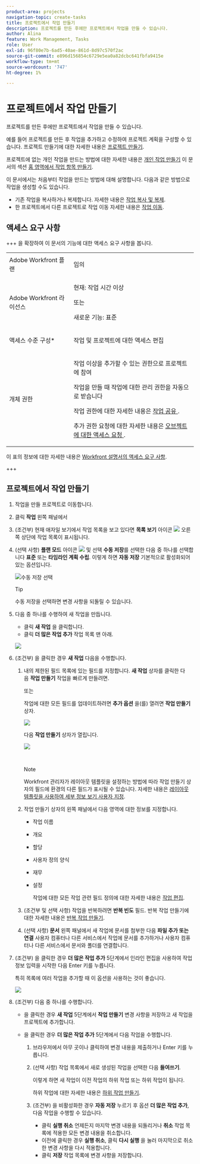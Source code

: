 ```yaml
---
product-area: projects
navigation-topic: create-tasks
title: 프로젝트에서 작업 만들기
description: 프로젝트를 만든 후에만 프로젝트에서 작업을 만들 수 있습니다.
author: Alina
feature: Work Management, Tasks
role: User
exl-id: 96f80e7b-6ad5-40ae-861d-8d97c570f2ac
source-git-commit: e896d156854c6729e5ea0a82dcbc641fbfa9415e
workflow-type: tm+mt
source-wordcount: '747'
ht-degree: 1%

---
```


# 프로젝트에서 작업 만들기

<!-- Audited: 1/2024 -->

프로젝트를 만든 후에만 프로젝트에서 작업을 만들 수 있습니다.

예를 들어 프로젝트를 만든 후 작업을 추가하고 수정하여 프로젝트 계획을 구성할 수 있습니다. 프로젝트 만들기에 대한 자세한 내용은 [프로젝트 만들기](../../../manage-work/projects/create-projects/create-project.md).

프로젝트에 없는 개인 작업을 만드는 방법에 대한 자세한 내용은 [개인 작업 만들기](../../../workfront-basics/using-home/using-the-home-area/create-work-items-in-home.md#create-a-personal-task) 이 문서의 섹션 [홈 영역에서 작업 항목 만들기](../../../workfront-basics/using-home/using-the-home-area/create-work-items-in-home.md).

이 문서에서는 처음부터 작업을 만드는 방법에 대해 설명합니다. 다음과 같은 방법으로 작업을 생성할 수도 있습니다.

* 기존 작업을 복사하거나 복제합니다. 자세한 내용은 [작업 복사 및 복제](../../../manage-work/tasks/manage-tasks/copy-and-duplicate-tasks.md).
* 한 프로젝트에서 다른 프로젝트로 작업 이동 자세한 내용은 [작업 이동](../../../manage-work/tasks/manage-tasks/move-tasks.md).

## 액세스 요구 사항

+++ 을 확장하여 이 문서의 기능에 대한 액세스 요구 사항을 봅니다.

<table style="table-layout:auto"> 
 <col> 
 <col> 
 <tbody> 
  <tr> 
   <td role="rowheader">Adobe Workfront 플랜</td> 
   <td> <p>임의</p> </td> 
  </tr> 
  <tr> 
   <td role="rowheader"> <p role="rowheader">Adobe Workfront 라이선스</p> </td> 
   <td><p>현재: 작업 시간 이상</p> 
   또는
   <p>새로운 기능: 표준</p> </td> 
  </tr> 
  <tr> 
   <td role="rowheader">액세스 수준 구성*</td> 
   <td> <p>작업 및 프로젝트에 대한 액세스 편집</p></td> 
  </tr> 
  <tr> 
   <td role="rowheader">개체 권한</td> 
   <td> <p>작업 이상을 추가할 수 있는 권한으로 프로젝트에 참여</p> <p>작업을 만들 때 작업에 대한 관리 권한을 자동으로 받습니다</p> <p> 작업 권한에 대한 자세한 내용은 <a href="../../../workfront-basics/grant-and-request-access-to-objects/share-a-task.md" class="MCXref xref">작업 공유 </a>. </p> <p>추가 권한 요청에 대한 자세한 내용은 <a href="../../../workfront-basics/grant-and-request-access-to-objects/request-access.md" class="MCXref xref">오브젝트에 대한 액세스 요청 </a>.</p> </td> 
  </tr> 
 </tbody> 
</table>

이 표의 정보에 대한 자세한 내용은 [Workfront 설명서의 액세스 요구 사항](/help/quicksilver/administration-and-setup/add-users/access-levels-and-object-permissions/access-level-requirements-in-documentation.md).

+++

## 프로젝트에서 작업 만들기

1. 작업을 만들 프로젝트로 이동합니다.
1. 클릭 **작업** 왼쪽 패널에서
1. (조건부) 현재 애자일 보기에서 작업 목록을 보고 있다면 **목록 보기** 아이콘 ![](assets/list-view-in-agile-view-for-tasks.png) 오른쪽 상단에 작업 목록이 표시됩니다.
1. (선택 사항) **플랜 모드** 아이콘 ![](assets/nwe-plan-mode-icon-task-list.png) 및 선택 **수동 저장**&#x200B;를 선택한 다음 중 하나를 선택합니다 **표준** 또는 **타임라인 계획 수립**. 이렇게 하면 **자동 저장** 기본적으로 활성화되어 있는 옵션입니다.

   ![수동 저장 선택](assets/manual-save-option.png)

   >[!TIP]
   >
   >수동 저장을 선택하면 변경 사항을 되돌릴 수 있습니다.

1. 다음 중 하나를 수행하여 새 작업을 만듭니다.

   * 클릭 **새 작업** 을 클릭합니다.
   * 클릭 **더 많은 작업 추가** 작업 목록 맨 아래.

   ![](assets/qs-new-task-or-add-task-buttons-in-list-highlighted-350x242.png)

1. (조건부) 을 클릭한 경우 **새 작업** 다음을 수행합니다.

   1. 내의 제한된 필드 목록에 있는 필드를 지정합니다. **새 작업** 상자를 클릭한 다음 **작업 만들기** 작업을 빠르게 만들려면.

      또는

      작업에 대한 모든 필드를 업데이트하려면 **추가 옵션** 을(를) 열려면 **작업 만들기** 상자.

      ![](assets/nwe-create-task-small-screen-350x272.png)

      다음 **작업 만들기** 상자가 열립니다.

      ![](assets/create-task-larger-box-nwe-350x244.png)

       

      >[!NOTE]
      >
      >Workfront 관리자가 레이아웃 템플릿을 설정하는 방법에 따라 작업 만들기 상자의 필드에 환경의 다른 필드가 표시될 수 있습니다. 자세한 내용은 [레이아웃 템플릿을 사용하여 세부 정보 보기 사용자 지정](../../../administration-and-setup/customize-workfront/use-layout-templates/customize-details-view-layout-template.md).

   1. 작업 만들기 상자의 왼쪽 패널에서 다음 영역에 대한 정보를 지정합니다.

      * 작업 이름
      * 개요
      * 할당
      * 사용자 정의 양식
      * 재무
      * 설정

        작업에 대한 모든 작업 관련 필드 정의에 대한 자세한 내용은 [작업 편집](../../../manage-work/tasks/manage-tasks/edit-tasks.md).

   1. (조건부 및 선택 사항) 작업을 반복하려면 **반복 빈도** 필드. 반복 작업 만들기에 대한 자세한 내용은 [반복 작업 만들기](../../../manage-work/tasks/create-tasks/create-recurring-tasks.md).
   1. (선택 사항) **문서** 왼쪽 패널에서 새 작업에 문서를 첨부한 다음 **파일 추가 또는 연결** 사용자 컴퓨터나 다른 서비스에서 작업에 문서를 추가하거나 사용자 컴퓨터나 다른 서비스에서 문서와 폴더를 연결합니다.

1. (조건부) 을 클릭한 경우 **더 많은 작업 추가** 5단계에서 인라인 편집을 사용하여 작업 정보 입력을 시작한 다음 Enter 키를 누릅니다.

   <!--
   <p data-mc-conditions="QuicksilverOrClassic.Draft mode">(NOTE: ensure this stays accurate)</p>
   -->

   특히 목록에 여러 작업을 추가할 때 이 옵션을 사용하는 것이 좋습니다.

   ![](assets/add-more-tasks-inline.png)

1. (조건부) 다음 중 하나를 수행합니다.

   * 을 클릭한 경우 **새 작업** 5단계에서 **작업 만들기** 변경 사항을 저장하고 새 작업을 프로젝트에 추가합니다.

     <!--   
     <p data-mc-conditions="QuicksilverOrClassic.Draft mode">(NOTE: is this step still right?)</p>   
     -->

   * 을 클릭한 경우 **더 많은 작업 추가** 5단계에서 다음 작업을 수행합니다.

     <!--   
     <p data-mc-conditions="QuicksilverOrClassic.Draft mode">(NOTE: is this step still right?) </p>   
     -->

      1. 브라우저에서 아무 곳이나 클릭하여 변경 내용을 제출하거나 Enter 키를 누릅니다.
      1. (선택 사항) 작업 목록에서 새로 생성된 작업을 선택한 다음 **들여쓰기**.

         이렇게 하면 새 작업이 이전 작업의 하위 작업 또는 하위 작업이 됩니다.

         하위 작업에 대한 자세한 내용은 [하위 작업 만들기](/help/quicksilver/manage-work/tasks/create-tasks/create-subtasks.md).

      1. (조건부) 을 비활성화한 경우 **자동 저장** 누르기 후 옵션 **더 많은 작업 추가**, 다음 작업을 수행할 수 있습니다.

         * 클릭 **실행 취소** 언제든지 마지막 변경 내용을 되돌리거나 **취소** 작업 목록에 적용한 모든 변경 내용을 취소합니다.
         * 이전에 클릭한 경우 **실행 취소**, 클릭 **다시 실행** 을 눌러 마지막으로 취소한 변경 사항을 다시 적용합니다.
         * 클릭 **저장** 작업 목록에 변경 사항을 저장합니다.
